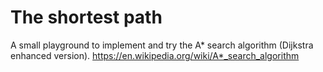 # The shortest path
A small playground to implement and try the A* search algorithm (Dijkstra enhanced version).
https://en.wikipedia.org/wiki/A*_search_algorithm
